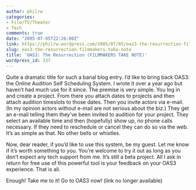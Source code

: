 ```yaml
---
author: philrw
categories:
- Film/TV/Theater
- Tech
comments: true
date: "2005-07-05T22:26:00Z"
link: https://philrw.wordpress.com/2005/07/05/oas3-the-resurrection-filmmakers-take-note/
slug: oas3-the-resurrection-filmmakers-take-note
title: 'OAS3: The Resurrection (FILMMAKERS TAKE NOTE)'
wordpress_id: 337
---
```


Quite a dramatic title for such a banal blog entry. I’d like to bring back OAS3: the Online Audition Self Scheduling System. I wrote it over a year ago but haven’t had much use for it since. The premise is very simple. You log in and create a project. From there you attach dates to projects and then attach audition timeslots to those dates. Then you invite actors via e-mail. (In my opinion actors without e-mail are not serious about the biz.) They get an e-mail telling them they’ve been invited to audition for your project. They select an available time and then (hopefully) show up, no phone calls necessary. If they need to reschedule or cancel they can do so via the web. It’s as simple as that. No other bells or whistles.

Now, dear reader, if you’d like to use this system, be my guest. Let me know if it’s worth something to you. You’re welcome to try it out as long as you don’t expect any tech support from me. It’s still a beta project. All I ask in return for free use of this powerful tool is your feedback on your OAS3 experience. That is all.

Enough! Take me to it! Go to OAS3 now! (link no longer available)
